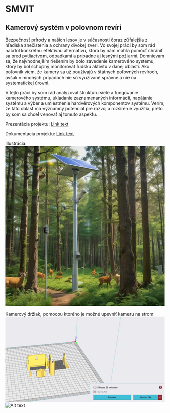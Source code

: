 # SMVIT

## Kamerový systém v polovnom revíri
Bezpečnosť prírody a našich lesov je v súčasnosti čoraz zúfalejšia z hľadiska znečistenia a ochrany divokej zveri. Vo svojej práci by som rád načrtol konkrétnu efektívnu alternatívu, ktorá by nám mohla pomôcť chrániť sa pred pytliactvom, odpadkami a prípadne aj lesnými požiarmi. Domnievam sa, že najvhodnejším riešením by bolo zavedenie kamerového systému, ktorý by bol schopný monitorovať ľudskú aktivitu v danej oblasti. Ako poľovník viem, že kamery sa už používajú v štátnych poľovných revíroch, avšak v mnohých prípadoch nie sú využívané správne a nie na systematickej úrovni.

V tejto práci by som rád analyzoval štruktúru siete a fungovanie kamerového systému, ukladanie zaznamenaných informácií, napájanie systému a výber a umiestnenie hardvérových komponentov systému. Verím, že táto oblasť má významný potenciál pre rozvoj a rozšírenie využitia, preto by som sa chcel venovať aj tomuto aspektu.

Prezentácia projektu: [Link  text](https://github.com/xnagya/SMVIT/blob/main/Kamerov%C3%BD%20syst%C3%A9m%20v%C2%A0po%C4%BEovnom%20rev%C3%ADri.pptx)

Dokumentácia projektu: [Link text](https://github.com/xnagya/SMVIT/blob/main/Camera_systems_int_the_hunting_grounds_english_Andr%C3%A1s_Nagy.pdf)

Illustrácia:
![Alt text](https://github.com/xnagya/SMVIT/blob/main/pictures/bsCBKs5rGFWZDfFR6de8g.jpeg)


Kamerový držiak, pomocou ktorého je možné upevniť kameru na strom:
![Alt text](https://github.com/xnagya/SMVIT/blob/main/pictures/Messenger_creation_8175D985-A28B-462F-8303-373D152E75AD.jpeg)
![Alt text](https://github.com/xnagya/SMVIT/blob/main/pictures/IMG_20241202_160012_167.jpg)
